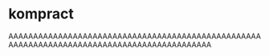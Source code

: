 # kompract
AAAAAAAAAAAAAAAAAAAAAAAAAAAAAAAAAAAAAAAAAAAAAAAAAAAAAAAAAAAAAAAAAAAAAAAAAAAAAAAAAAAAAAAAAAAA
